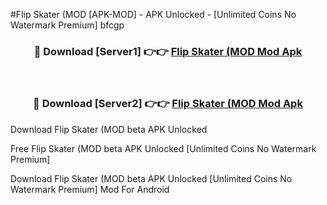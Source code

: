 #Flip Skater (MOD [APK-MOD] - APK Unlocked - [Unlimited Coins No Watermark Premium] bfcgp



<div align="center">

<h3>🔴 Download [Server1] 👉👉 <a href="https://momento.my/?title=Flip_Skater_(MOD">Flip Skater (MOD Mod Apk</a></h3><br>

<h3>🔴 Download [Server2] 👉👉 <a href="https://momento.my/?title=Flip_Skater_(MOD">Flip Skater (MOD Mod Apk</a></h3>
</div>



Download Flip Skater (MOD beta APK Unlocked

Free Flip Skater (MOD beta APK Unlocked [Unlimited Coins No Watermark Premium]

Download Flip Skater (MOD beta APK Unlocked [Unlimited Coins No Watermark Premium] Mod For Android
